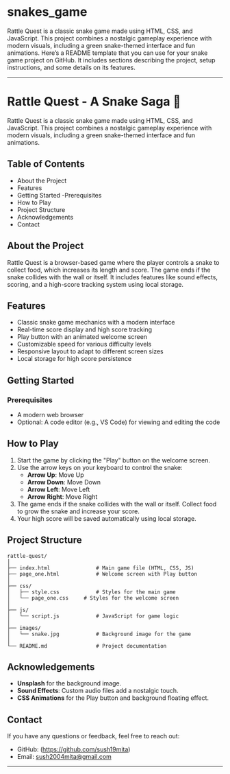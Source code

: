 # snakes_game
Rattle Quest is a classic snake game made using HTML, CSS, and JavaScript. This project combines a nostalgic gameplay experience with modern visuals, including a green snake-themed interface and fun animations.
Here’s a README template that you can use for your snake game project on GitHub. It includes sections describing the project, setup instructions, and some details on its features. 

---

# Rattle Quest - A Snake Saga 🐍

Rattle Quest is a classic snake game made using HTML, CSS, and JavaScript. This project combines a nostalgic gameplay experience with modern visuals, including a green snake-themed interface and fun animations. 



## Table of Contents
- About the Project
- Features
- Getting Started
-Prerequisites
- How to Play
- Project Structure
- Acknowledgements
- Contact

## About the Project

Rattle Quest is a browser-based game where the player controls a snake to collect food, which increases its length and score. The game ends if the snake collides with the wall or itself. It includes features like sound effects, scoring, and a high-score tracking system using local storage.

## Features

- Classic snake game mechanics with a modern interface
- Real-time score display and high score tracking
- Play button with an animated welcome screen
- Customizable speed for various difficulty levels
- Responsive layout to adapt to different screen sizes
- Local storage for high score persistence

## Getting Started

### Prerequisites

- A modern web browser
- Optional: A code editor (e.g., VS Code) for viewing and editing the code



## How to Play

1. Start the game by clicking the "Play" button on the welcome screen.
2. Use the arrow keys on your keyboard to control the snake:
   - **Arrow Up**: Move Up
   - **Arrow Down**: Move Down
   - **Arrow Left**: Move Left
   - **Arrow Right**: Move Right
3. The game ends if the snake collides with the wall or itself. Collect food to grow the snake and increase your score.
4. Your high score will be saved automatically using local storage.

## Project Structure

```
rattle-quest/
│
├── index.html               # Main game file (HTML, CSS, JS)
├── page_one.html            # Welcome screen with Play button
│
├── css/
│   ├── style.css            # Styles for the main game
│   └── page_one.css     # Styles for the welcome screen
│
├── js/
│   └── script.js            # JavaScript for game logic
│
├── images/
│   └── snake.jpg            # Background image for the game
│
└── README.md                # Project documentation
```

## Acknowledgements

- **Unsplash** for the background image.
- **Sound Effects**: Custom audio files add a nostalgic touch.
- **CSS Animations** for the Play button and background floating effect.

## Contact

If you have any questions or feedback, feel free to reach out:

- GitHub: (https://github.com/sush19mita)
- Email: sush2004mita@gmail.com

---



